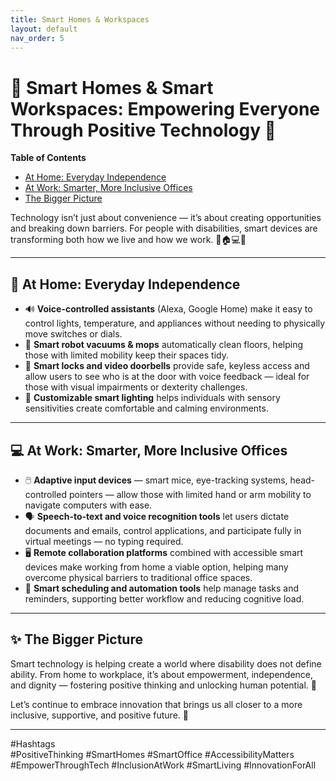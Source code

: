 ```yaml
---
title: Smart Homes & Workspaces
layout: default
nav_order: 5
---
```


# 🌟 Smart Homes & Smart Workspaces: Empowering Everyone Through Positive Technology 🌟

<div class="mobile-toc">
  <strong>Table of Contents</strong>
  <ul>
    <li><a href="#-at-home-everyday-independence">At Home: Everyday Independence</a></li>
    <li><a href="#-at-work-smarter-more-inclusive-offices">At Work: Smarter, More Inclusive Offices</a></li>
    <li><a href="#-the-bigger-picture">The Bigger Picture</a></li>
  </ul>
</div>

Technology isn’t just about convenience — it’s about creating opportunities and breaking down barriers. For people with disabilities, smart devices are transforming both how we live and how we work. 💪🏠💻✨

---

## 🏡 At Home: Everyday Independence

- 🔊 **Voice-controlled assistants** (Alexa, Google Home) make it easy to control lights, temperature, and appliances without needing to physically move switches or dials.  
- 🧹 **Smart robot vacuums & mops** automatically clean floors, helping those with limited mobility keep their spaces tidy.  
- 🚪 **Smart locks and video doorbells** provide safe, keyless access and allow users to see who is at the door with voice feedback — ideal for those with visual impairments or dexterity challenges.  
- 🌈 **Customizable smart lighting** helps individuals with sensory sensitivities create comfortable and calming environments.

---

## 💻 At Work: Smarter, More Inclusive Offices

- 🖱️ **Adaptive input devices** — smart mice, eye-tracking systems, head-controlled pointers — allow those with limited hand or arm mobility to navigate computers with ease.  
- 🗣️ **Speech-to-text and voice recognition tools** let users dictate documents and emails, control applications, and participate fully in virtual meetings — no typing required.  
- 🖥️ **Remote collaboration platforms** combined with accessible smart devices make working from home a viable option, helping many overcome physical barriers to traditional office spaces.  
- 📅 **Smart scheduling and automation tools** help manage tasks and reminders, supporting better workflow and reducing cognitive load.

---

## ✨ The Bigger Picture

Smart technology is helping create a world where disability does not define ability. From home to workplace, it’s about empowerment, independence, and dignity — fostering positive thinking and unlocking human potential. 🌟

Let’s continue to embrace innovation that brings us all closer to a more inclusive, supportive, and positive future. 💖

---

#Hashtags  
#PositiveThinking #SmartHomes #SmartOffice #AccessibilityMatters #EmpowerThroughTech #InclusionAtWork #SmartLiving #InnovationForAll
